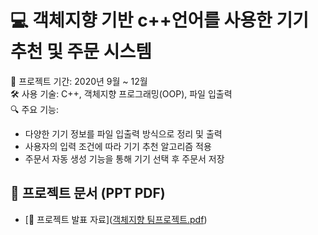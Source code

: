 # 💻 객체지향 기반 c++언어를 사용한 기기 추천 및 주문 시스템
📅 프로젝트 기간: 2020년 9월 ~ 12월  
🛠 사용 기술: C++, 객체지향 프로그래밍(OOP), 파일 입출력  
🔍 주요 기능:
- 다양한 기기 정보를 파일 입출력 방식으로 정리 및 출력
- 사용자의 입력 조건에 따라 기기 추천 알고리즘 적용
- 주문서 자동 생성 기능을 통해 기기 선택 후 주문서 저장

## 📄 프로젝트 문서 (PPT PDF)
- [📂 프로젝트 발표 자료]([객체지향 팀프로젝트.pdf](https://github.com/jaetory/oop-recommendation/blob/main/%EA%B0%9D%EC%B2%B4%20%ED%8C%80%ED%94%84%EB%A1%9C%EC%A0%9D%ED%8A%B8%20%EC%B5%9C%EC%A2%85.pdf))
